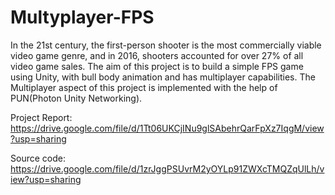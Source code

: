 # Multyplayer-FPS
In the 21st century, the first-person shooter is the most commercially viable video game genre, and in 2016, shooters accounted for over 27% of all video game sales. The aim of this project is to build a simple FPS game using Unity, with bull body animation and has multiplayer capabilities.
The Multiplayer aspect of this project is implemented with the help of PUN(Photon Unity Networking).

Project Report: https://drive.google.com/file/d/1Tt06UKCjINu9glSAbehrQarFpXz7IqgM/view?usp=sharing

Source code: https://drive.google.com/file/d/1zrJggPSUvrM2yOYLp91ZWXcTMQZqUlLh/view?usp=sharing
